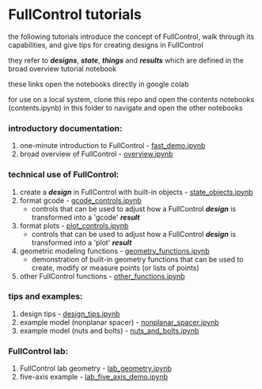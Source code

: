 # FullControl tutorials

the following tutorials introduce the concept of FullControl, walk through its capabilities, and give tips for creating designs in FullControl

they refer to ***designs***, ***state***, ***things*** and ***results***  which are defined in the broad overview tutorial notebook

these links open the notebooks directly in google colab

for use on a local system, clone this repo and open the contents notebooks (contents.ipynb) in this folder to navigate and open the other notebooks

### introductory documentation:
1. one-minute introduction to FullControl - [fast_demo.ipynb](https://githubtocolab.com/FullControlXYZ/fullcontrol/blob/master/docs/colab/fast_demo_colab.ipynb)
1. broad overview of FullControl - [overview.ipynb](https://githubtocolab.com/FullControlXYZ/fullcontrol/blob/master/docs/colab/overview_colab.ipynb)

### technical use of FullControl:
1. create a ***design*** in FullControl with built-in objects - [state_objects.ipynb](https://githubtocolab.com/FullControlXYZ/fullcontrol/blob/master/docs/colab/state_objects_colab.ipynb)
1. format gcode - [gcode_controls.ipynb](https://githubtocolab.com/FullControlXYZ/fullcontrol/blob/master/docs/colab/gcode_controls_colab.ipynb)
    - controls that can be used to adjust how a FullControl ***design*** is transformed into a 'gcode' ***result***
1. format plots - [plot_controls.ipynb](https://githubtocolab.com/FullControlXYZ/fullcontrol/blob/master/docs/colab/plot_controls_colab.ipynb)
    - controls that can be used to adjust how a FullControl ***design*** is transformed into a 'plot' ***result***
1. geometric modeling functions - [geometry_functions.ipynb](https://githubtocolab.com/FullControlXYZ/fullcontrol/blob/master/docs/colab/geometry_functions_colab.ipynb)
    - demonstration of built-in geometry functions that can be used to create, modify or measure points (or lists of points)
1. other FullControl functions - [other_functions.ipynb](https://githubtocolab.com/FullControlXYZ/fullcontrol/blob/master/docs/colab/other_functions_colab.ipynb)

### tips and examples:
1. design tips - [design_tips.ipynb](https://githubtocolab.com/FullControlXYZ/fullcontrol/blob/master/docs/colab/design_tips_colab.ipynb)
1. example model (nonplanar spacer) - [nonplanar_spacer.ipynb](https://githubtocolab.com/FullControlXYZ/fullcontrol/blob/master/docs/colab/nonplanar_spacer_colab.ipynb)
1. example model (nuts and bolts) - [nuts_and_bolts.ipynb](https://githubtocolab.com/FullControlXYZ/fullcontrol/blob/master/docs/colab/nuts_and_bolts_colab.ipynb)

### FullControl lab:
1. FullControl lab geometry - [lab_geometry.ipynb](https://githubtocolab.com/FullControlXYZ/fullcontrol/blob/master/docs/colab/lab_geometry_colab.ipynb)
1. five-axis example - [lab_five_axis_demo.ipynb](https://githubtocolab.com/FullControlXYZ/fullcontrol/blob/master/docs/colab/lab_five_axis_demo_colab.ipynb)

